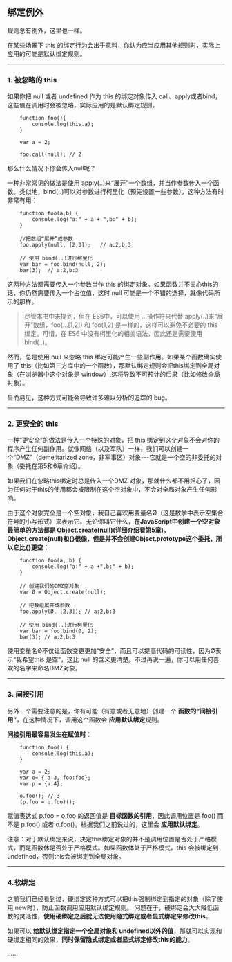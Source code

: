 ## 绑定例外 

规则总有例外，这里也一样。

在某些场景下 this 的绑定行为会出乎意料，你认为应当应用其他规则时，实际上应用的可能是默认绑定规则。

----------------------

### 1. 被忽略的 this

如果你把 null 或者 undefined 作为 this 的绑定对象传入 call、apply或者bind，这些值在调用时会被忽略，实际应用的是默认绑定规则。

```
	function foo(){
		console.log(this.a);
	}
	
	var a = 2;
	
	foo.call(null); // 2
```

那么什么情况下你会传入null呢？

一种非常常见的做法是使用 apply(..)来“展开”一个数组，并当作参数传入一个函数。类似地，bind(..)可以对参数进行柯里化（预先设置一些参数），这种方法有时非常有用：

```
	function foo(a,b) {
		console.log("a:" + a + ",b:" + b);
	}
	
	//把数组“展开”成参数
	foo.apply(null, [2,3]);   // a:2,b:3
	
	// 使用 bind(..)进行柯里化
	var bar = foo.bind(null, 2);
	bar(3);  // a:2,b:3
```

这两种方法都需要传入一个参数当作 this 的绑定对象。如果函数并不关心this的话，你仍然需要传入一个占位值，这时 null 可能是一个不错的选择，就像代码所示的那样。

> 尽管本书中未提到，但在 ES6中，可以使用 ...操作符来代替 apply(..)来“展开”数组，foo(...[1,2]) 和 foo(1,2) 是一样的，这样可以避免不必要的 this 绑定。可惜，在 ES6 中没有柯里化的相关语法，因此还是需要使用 bind(..)。

然而，总是使用 null 来忽略 this 绑定可能产生一些副作用。如果某个函数确实使用了 this（比如第三方库中的一个函数），那默认绑定规则会把this绑定到全局对象（在浏览器中这个对象是 window）,这将导致不可预计的后果（比如修改全局对象）。

显而易见，这种方式可能会导致许多难以分析的追踪的 bug。

---------------

### 2. 更安全的 this

一种“更安全”的做法是传入一个特殊的对象，把 this 绑定到这个对象不会对你的程序产生任何副作用。就像网络（以及军队）一样，我们可以创建一个“DMZ”（demelitarized zone，非军事区）对象---它就是一个空的非委托的对象（委托在第5和6章介绍）。

如果我们在忽略this绑定时总是传入一个DMZ 对象，那就什么都不用担心了，因为任何对于this的使用都会被限制在这个空对象中，不会对全局对象产生任何影响。

由于这个对象完全是一个空对象，我自己喜欢用变量名Ø（这是数学中表示空集合符号的小写形式）来表示它。无论你叫它什么，**在JavaScript中创建一个空对象最简单的方法都是 Object.create(null)(详细介绍看第5章)。Object.create(null)和{}很像，但是并不会创建Object.prototype这个委托，所以它比{}更空：**

```
	function foo(a, b) {
		console.log("a:" + a +",b:" + b);
	}
	
	// 创建我们的DMZ空对象
	var Ø = Object.create(null);
	
	// 把数组展开成参数
	foo.apply(Ø, [2,3]); // a:2,b:3
	
	// 使用 bind(..)进行柯里化
	var bar = foo.bind(Ø, 2);
	bar(3); // a:2,b:3
```

使用变量名Ø不仅让函数变更更加“安全”，而且可以提高代码的可读性，因为Ø表示“我希望this 是空”，这比 null 的含义更清楚。不过再说一遍，你可以用任何喜欢的名字来命名DMZ对象。

-------

### 3. 间接引用

另外一个需要注意的是，你有可能（有意或者无意地）创建一个 **函数的“间接引用”**，在这种情况下，调用这个函数会 **应用默认绑定**规则。

**间接引用最容易发生在赋值时**：

```
	function foo() {
		console.log(this.a);
	}
	
	var a = 2;
	var o= { a:3, foo:foo};
	var p = {a:4};
	
	o.foo(); // 3
	(p.foo = o.foo)();
```

赋值表达式 p.foo = o.foo 的返回值是 **目标函数的引用**，因此调用位置是 foo() 而不是 p.foo() 或者 o.foo()。根据我们之前说过的，这里会 **应用默认绑定**。

注意：对于默认绑定来说，决定this绑定对象的并不是调用位置是否处于严格模式，而是函数休是否处于严格模式。如果函数体处于严格模式，this 会被绑定到 undefined，否则this会被绑定到全局对象。

------------------------

### 4.软绑定

之前我们已经看到过，硬绑定这种方式可以把this强制绑定到指定的对象（除了使用 new时），防止函数调用应用默认绑定规则。
问题在于，硬绑定会大大降低函数的灵活性，**使用硬绑定之后就无法使用隐式绑定或者显式绑定来修改this**。

如果可以 **给默认绑定指定一个全局对象和 undefined以外的值**，那就可以实现和硬绑定相同的效果，**同时保留隐式绑定或者显式绑定修改this的能力**。

......















































